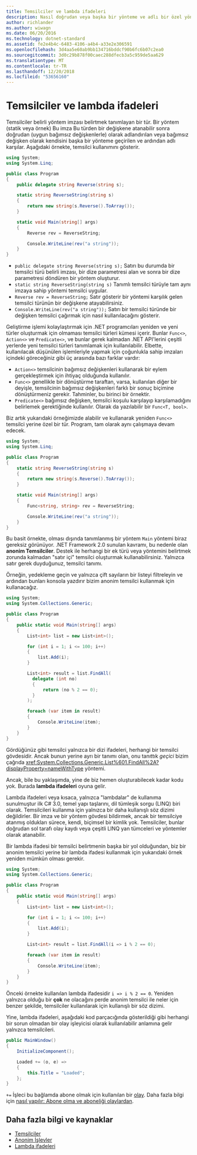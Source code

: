 ```yaml
---
title: Temsilciler ve lambda ifadeleri
description: Nasıl doğrudan veya başka bir yönteme ve adlı bir özel yöntem imzası belirtmek Temsilciler, tür tanımlama hakkında bilgi edinin.
author: richlander
ms.author: wiwagn
ms.date: 06/20/2016
ms.technology: dotnet-standard
ms.assetid: fe2e4b4c-6483-4106-a4b4-a33e2e306591
ms.openlocfilehash: 3d4aa5e60ab9bb134716bddcf90b6fc6b07c2ea0
ms.sourcegitcommit: 3d0c29b878f00caec288dfecb3a5c959de5aa629
ms.translationtype: MT
ms.contentlocale: tr-TR
ms.lasthandoff: 12/20/2018
ms.locfileid: "53656160"
---
```

# <a name="delegates-and-lambdas"></a>Temsilciler ve lambda ifadeleri

Temsilciler belirli yöntem imzası belirtmek tanımlayan bir tür. Bir yöntem (statik veya örnek) Bu imza Bu türden bir değişkene atanabilir sonra doğrudan (uygun bağımsız değişkenlerle) olarak adlandırılan veya bağımsız değişken olarak kendisini başka bir yönteme geçirilen ve ardından adlı karşılar. Aşağıdaki örnekte, temsilci kullanımını gösterir.

```csharp
using System;
using System.Linq;

public class Program
{
    public delegate string Reverse(string s);

    static string ReverseString(string s)
    {
        return new string(s.Reverse().ToArray());
    }

    static void Main(string[] args)
    {
        Reverse rev = ReverseString;

        Console.WriteLine(rev("a string"));
    }
}
```

* `public delegate string Reverse(string s);` Satırı bu durumda bir temsilci türü belirli imzası, bir dize parametresi alan ve sonra bir dize parametresi döndüren bir yöntem oluşturur.
* `static string ReverseString(string s)` Tanımlı temsilci türüyle tam aynı imzaya sahip yöntemi temsilci uygular.
* `Reverse rev = ReverseString;` Satır gösterir bir yöntemi karşılık gelen temsilci türünün bir değişkene atayabilirsiniz.
* `Console.WriteLine(rev("a string"));` Satırı bir temsilci türünde bir değişken temsilci çağırmak için nasıl kullanılacağını gösterir.

Geliştirme işlemi kolaylaştırmak için .NET programcıları yeniden ve yeni türler oluşturmak için olmaması temsilci türleri kümesi içerir. Bunlar `Func<>`, `Action<>` ve `Predicate<>`, ve bunlar gerek kalmadan .NET API'lerini çeşitli yerlerde yeni temsilci türleri tanımlamak için kullanılabilir. Elbette, kullanılacak düşünülen işlemleriyle yapmak için çoğunlukla sahip imzaları içindeki göreceğiniz gibi üç arasında bazı farklar vardır:

*   `Action<>` temsilcinin bağımsız değişkenleri kullanarak bir eylem gerçekleştirmek için ihtiyaç olduğunda kullanılır.
*   `Func<>` genellikle bir dönüştürme taraftan, varsa, kullanılan diğer bir deyişle, temsilcinin bağımsız değişkenleri farklı bir sonuç biçimine dönüştürmeniz gerekir. Tahminler, bu birinci bir örnektir.
*   `Predicate<>` bağımsız değişken, temsilci koşulu karşılayıp karşılamadığını belirlemek gerektiğinde kullanılır. Olarak da yazılabilir bir `Func<T, bool>`.

Biz artık yukarıdaki örneğimizde alabilir ve kullanarak yeniden `Func<>` temsilci yerine özel bir tür. Program, tam olarak aynı çalışmaya devam edecek.

```csharp
using System;
using System.Linq;

public class Program
{
    static string ReverseString(string s)
    {
        return new string(s.Reverse().ToArray());
    }

    static void Main(string[] args)
    {
        Func<string, string> rev = ReverseString;

        Console.WriteLine(rev("a string"));
    }
}
```

Bu basit örnekte, olması dışında tanımlanmış bir yöntem `Main` yöntemi biraz gereksiz görünüyor. .NET Framework 2.0 sunulan kavramı, bu nedenle olan **anonim Temsilciler**. Destek ile herhangi bir ek türü veya yöntemini belirtmek zorunda kalmadan "satır içi" temsilci oluşturmak kullanabilirsiniz. Yalnızca satır gerek duyduğunuz, temsilci tanımı.

Örneğin, yedekleme geçin ve yalnızca çift sayıların bir listeyi filtreleyin ve ardından bunları konsola yazdırır bizim anonim temsilci kullanmak için kullanacağız.

```csharp
using System;
using System.Collections.Generic;

public class Program
{
    public static void Main(string[] args)
    {
        List<int> list = new List<int>();

        for (int i = 1; i <= 100; i++)
        {
            list.Add(i);
        }

        List<int> result = list.FindAll(
          delegate (int no)
          {
              return (no % 2 == 0);
          }
        );

        foreach (var item in result)
        {
            Console.WriteLine(item);
        }
    }
}
```

Gördüğünüz gibi temsilci yalnızca bir dizi ifadeleri, herhangi bir temsilci gövdesidir. Ancak bunun yerine ayrı bir tanımı olan, onu tanıttık _geçici_ bizim çağrıda <xref:System.Collections.Generic.List%601.FindAll%2A?displayProperty=nameWithType> yöntemi.

Ancak, bile bu yaklaşımda, yine de biz hemen oluşturabilecek kadar kodu yok. Burada **lambda ifadeleri** oyuna gelir.

Lambda ifadeleri veya kısaca, yalnızca "lambdalar" de kullanıma sunulmuştur ilk C# 3.0, temel yapı taşlarını, dil tümleşik sorgu (LINQ) biri olarak. Temsilcileri kullanma için yalnızca bir daha kullanışlı söz dizimi değildirler. Bir imza ve bir yöntem gövdesi bildirmek, ancak bir temsilciye atanmış oldukları sürece, kendi, biçimsel bir kimlik yok. Temsilciler, bunlar doğrudan sol tarafı olay kaydı veya çeşitli LINQ yan tümceleri ve yöntemler olarak atanabilir.

Bir lambda ifadesi bir temsilci belirtmenin başka bir yol olduğundan, biz bir anonim temsilci yerine bir lambda ifadesi kullanmak için yukarıdaki örnek yeniden mümkün olması gerekir.

```csharp
using System;
using System.Collections.Generic;

public class Program
{
    public static void Main(string[] args)
    {
        List<int> list = new List<int>();

        for (int i = 1; i <= 100; i++)
        {
            list.Add(i);
        }

        List<int> result = list.FindAll(i => i % 2 == 0);

        foreach (var item in result)
        {
            Console.WriteLine(item);
        }
    }
}
```

Önceki örnekte kullanılan lambda ifadesidir `i => i % 2 == 0`. Yeniden yalnızca olduğu bir **çok** ne olacağını perde anonim temsilci ile neler için benzer şekilde, temsilciler kullanılarak için kullanışlı bir söz dizimi.

Yine, lambda ifadeleri, aşağıdaki kod parçacığında gösterildiği gibi herhangi bir sorun olmadan bir olay işleyicisi olarak kullanılabilir anlamına gelir yalnızca temsilcileri.

```csharp
public MainWindow()
{
    InitializeComponent();

    Loaded += (o, e) =>
    {
        this.Title = "Loaded";
    };
}
```

`+=` İşleci bu bağlamda abone olmak için kullanılan bir [olay](../../docs/csharp/language-reference/keywords/event.md). Daha fazla bilgi için [nasıl yapılır: Abone olma ve aboneliği olaylardan](../../docs/csharp/programming-guide/events/how-to-subscribe-to-and-unsubscribe-from-events.md).

## <a name="further-reading-and-resources"></a>Daha fazla bilgi ve kaynaklar

*   [Temsilciler](../../docs/csharp/programming-guide/delegates/index.md)
*   [Anonim İşlevler](../../docs/csharp/programming-guide/statements-expressions-operators/anonymous-functions.md)
*   [Lambda ifadeleri](../../docs/csharp/programming-guide/statements-expressions-operators/lambda-expressions.md)
